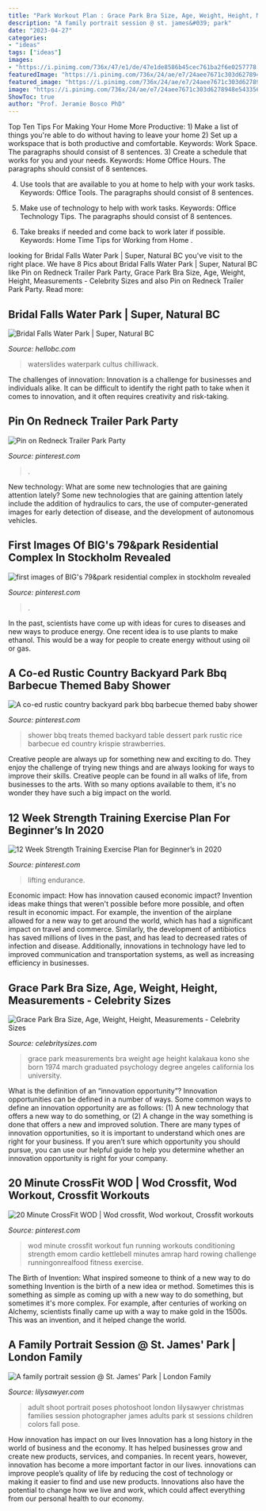 ```yaml
---
title: "Park Workout Plan : Grace Park Bra Size, Age, Weight, Height, Measurements"
description: "A family portrait session @ st. james&#039; park"
date: "2023-04-27"
categories:
- "ideas"
tags: ["ideas"]
images:
- "https://i.pinimg.com/736x/47/e1/de/47e1de8586b45cec761ba2f6e0257778.jpg"
featuredImage: "https://i.pinimg.com/736x/24/ae/e7/24aee7671c303d6278948e543356f025.jpg"
featured_image: "https://i.pinimg.com/736x/24/ae/e7/24aee7671c303d6278948e543356f025.jpg"
image: "https://i.pinimg.com/736x/24/ae/e7/24aee7671c303d6278948e543356f025.jpg"
ShowToc: true
author: "Prof. Jeramie Bosco PhD"
---
```



Top Ten Tips For Making Your Home More Productive: 1) Make a list of things you're able to do without having to leave your home
2) Set up a workspace that is both productive and comfortable. Keywords: Work Space. The paragraphs should consist of 8 sentences.
3) Create a schedule that works for you and your needs. Keywords: Home Office Hours. The paragraphs should consist of 8 sentences.

4) Use tools that are available to you at home to help with your work tasks. Keywords: Office Tools. The paragraphs should consist of 8 sentences.

5) Make use of technology to help with work tasks. Keywords: Office Technology Tips. The paragraphs should consist of 8 sentences.

6) Take breaks if needed and come back to work later if possible. Keywords: Home Time Tips for Working from Home .

	

		
looking for Bridal Falls Water Park | Super, Natural BC you've visit to the right place. We have 8 Pics about Bridal Falls Water Park | Super, Natural BC like Pin on Redneck Trailer Park Party, Grace Park Bra Size, Age, Weight, Height, Measurements - Celebrity Sizes and also Pin on Redneck Trailer Park Party. Read more:
		
    
## Bridal Falls Water Park | Super, Natural BC

<img loading=lazy src="https://www.hellobc.com/content/uploads/2019/08/02-bc-4a-9a-bridal-falls-waterpark-1024x682.jpg" onerror="this.onerror=null;this.src='https://tse3.mm.bing.net/th?id=OIP.qhwqZlJiSL2QV2pWFFi1wgHaE7&amp;pid=15.1';" alt="Bridal Falls Water Park | Super, Natural BC">

_Source: hellobc.com_

>waterslides waterpark cultus chilliwack. 

	

The challenges of innovation:
Innovation is a challenge for businesses and individuals alike. It can be difficult to identify the right path to take when it comes to innovation, and it often requires creativity and risk-taking.

    
## Pin On Redneck Trailer Park Party

<img loading=lazy src="https://i.pinimg.com/736x/bb/c1/a2/bbc1a27072d5e8674d576c2325af4aa0.jpg" onerror="this.onerror=null;this.src='https://tse4.mm.bing.net/th?id=OIP.sJKEy3jX3STyEmufup19zQHaJ3&amp;pid=15.1';" alt="Pin on Redneck Trailer Park Party">

_Source: pinterest.com_

>. 

	

New technology: What are some new technologies that are gaining attention lately?
Some new technologies that are gaining attention lately include the addition of hydraulics to cars, the use of computer-generated images for early detection of disease, and the development of autonomous vehicles.

    
## First Images Of BIG&#039;s 79&amp;park Residential Complex In Stockholm Revealed

<img loading=lazy src="https://i.pinimg.com/736x/6f/e3/6e/6fe36ea7e8fee8c06e74e212e3db1155.jpg" onerror="this.onerror=null;this.src='https://tse4.mm.bing.net/th?id=OIP.sGgCneAP8RlPeyYVIZQVSAHaE8&amp;pid=15.1';" alt="first images of BIG&#039;s 79&amp;park residential complex in stockholm revealed">

_Source: pinterest.com_

>. 

	

In the past, scientists have come up with ideas for cures to diseases and new ways to produce energy. One recent idea is to use plants to make ethanol. This would be a way for people to create energy without using oil or gas.

    
## A Co-ed Rustic Country Backyard Park Bbq Barbecue Themed Baby Shower

<img loading=lazy src="https://i.pinimg.com/736x/c5/e9/b0/c5e9b0759220d32ecdacfd76c0e4d768--bbq-themed-baby-shower-ideas-coed-baby-shower-bbq.jpg" onerror="this.onerror=null;this.src='https://tse4.mm.bing.net/th?id=OIP.vB_uF5J0u4RhjPEN2IcOagHaLG&amp;pid=15.1';" alt="A co-ed rustic country backyard park bbq barbecue themed baby shower">

_Source: pinterest.com_

>shower bbq treats themed backyard table dessert park rustic rice barbecue ed country krispie strawberries. 

	

Creative people are always up for something new and exciting to do. They enjoy the challenge of trying new things and are always looking for ways to improve their skills. Creative people can be found in all walks of life, from businesses to the arts. With so many options available to them, it's no wonder they have such a big impact on the world.

    
## 12 Week Strength Training Exercise Plan For Beginner’s In 2020

<img loading=lazy src="https://i.pinimg.com/736x/24/ae/e7/24aee7671c303d6278948e543356f025.jpg" onerror="this.onerror=null;this.src='https://tse1.mm.bing.net/th?id=OIP.CNygp71_iLol7seMOIoNbgHaLI&amp;pid=15.1';" alt="12 Week Strength Training Exercise Plan for Beginner’s in 2020">

_Source: pinterest.com_

>lifting endurance. 

	

Economic impact: How has innovation caused economic impact?
Invention ideas make things that weren't possible before more possible, and often result in economic impact. For example, the invention of the airplane allowed for a new way to get around the world, which has had a significant impact on travel and commerce. Similarly, the development of antibiotics has saved millions of lives in the past, and has lead to decreased rates of infection and disease. Additionally, innovations in technology have led to improved communication and transportation systems, as well as increasing efficiency in businesses.

    
## Grace Park Bra Size, Age, Weight, Height, Measurements - Celebrity Sizes

<img loading=lazy src="http://www.celebritysizes.com/wp-content/uploads/2013/10/Grace-Park.jpg" onerror="this.onerror=null;this.src='https://tse1.mm.bing.net/th?id=OIP.4V7F9lPxlf1Y2WJT-FUOZAHaJ4&amp;pid=15.1';" alt="Grace Park Bra Size, Age, Weight, Height, Measurements - Celebrity Sizes">

_Source: celebritysizes.com_

>grace park measurements bra weight age height kalakaua kono she born 1974 march graduated psychology degree angeles california los university. 

	

What is the definition of an “innovation opportunity”?
Innovation opportunities can be defined in a number of ways. Some common ways to define an innovation opportunity are as follows: (1) A new technology that offers a new way to do something, or (2) A change in the way something is done that offers a new and improved solution. 
There are many types of innovation opportunities, so it is important to understand which ones are right for your business. If you aren’t sure which opportunity you should pursue, you can use our helpful guide to help you determine whether an innovation opportunity is right for your company.

    
## 20 Minute CrossFit WOD | Wod Crossfit, Wod Workout, Crossfit Workouts

<img loading=lazy src="https://i.pinimg.com/736x/47/e1/de/47e1de8586b45cec761ba2f6e0257778.jpg" onerror="this.onerror=null;this.src='https://tse4.mm.bing.net/th?id=OIP.JPV8ELsVY09lKI7Au11utgHaPo&amp;pid=15.1';" alt="20 Minute CrossFit WOD | Wod crossfit, Wod workout, Crossfit workouts">

_Source: pinterest.com_

>wod minute crossfit workout fun running workouts conditioning strength emom cardio kettlebell minutes amrap hard rowing challenge runningonrealfood fitness exercise. 

	

The Birth of Invention: What inspired someone to think of a new way to do something
Invention is the birth of a new idea or method. Sometimes this is something as simple as coming up with a new way to do something, but sometimes it's more complex. For example, after centuries of working on Alchemy, scientists finally came up with a way to make gold in the 1500s. This was an invention, and it helped change the world.

    
## A Family Portrait Session @ St. James&#039; Park | London Family

<img loading=lazy src="https://lilysawyer.com/wp-726/wp-content/uploads/2012/12/ibrahimi_8_WEB.jpg" onerror="this.onerror=null;this.src='https://tse1.mm.bing.net/th?id=OIP.-SfkjpnnYAJsN50P-NJ6MQHaPe&amp;pid=15.1';" alt="A family portrait session @ St. James&#039; Park | London Family">

_Source: lilysawyer.com_

>adult shoot portrait poses photoshoot london lilysawyer christmas families session photographer james adults park st sessions children colors fall pose. 

	

How innovation has impact on our lives
Innovation has a long history in the world of business and the economy. It has helped businesses grow and create new products, services, and companies. In recent years, however, innovation has become a more important factor in our lives. innovations can improve people’s quality of life by reducing the cost of technology or making it easier to find and use new products. Innovations also have the potential to change how we live and work, which could affect everything from our personal health to our economy.

